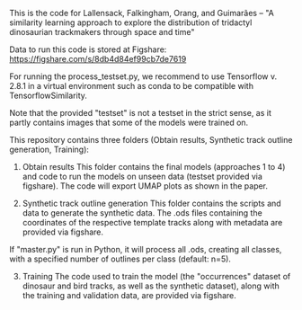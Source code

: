 This is the code for Lallensack, Falkingham, Orang, and Guimarães – "A similarity learning approach to explore the distribution of tridactyl dinosaurian trackmakers through space and time"

Data to run this code is stored at Figshare:
https://figshare.com/s/8db4d84ef99cb7de7619

For running the process_testset.py, we recommend to use Tensorflow v. 2.8.1 in a virtual environment such as conda to be compatible with TensorflowSimilarity.

Note that the provided "testset" is not a testset in the strict sense, as it partly contains images that some of the models were trained on.


This repository contains three folders (Obtain results, Synthetic track outline generation, Training):

1) Obtain results
This folder contains the final models (approaches 1 to 4) and code to run the models on unseen data (testset provided via figshare). The code will export UMAP plots as shown in the paper.

2) Synthetic track outline generation
This folder contains the scripts and data to generate the synthetic data. The .ods files containing the coordinates of the respective template tracks along with metadata are provided via figshare.

If "master.py" is run in Python, it will process all .ods, creating all classes, with a specified number of outlines per class (default: n=5).

3) Training
The code used to train the model (the "occurrences" dataset of dinosaur and bird tracks, as well as the synthetic dataset), along with the training and validation data, are provided via figshare.
